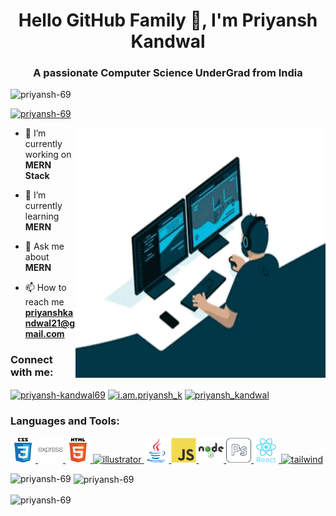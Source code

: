 <h1 align="center">Hello GitHub Family 👋, I'm Priyansh Kandwal</h1>
<h3 align="center">A passionate Computer Science UnderGrad from India</h3>

<p align="left"> <img src="https://komarev.com/ghpvc/?username=priyansh-69&label=Profile%20views&color=0e75b6&style=flat" alt="priyansh-69" /> </p>

<p align="left"> <a href="https://github.com/ryo-ma/github-profile-trophy"><img src="https://github-profile-trophy.vercel.app/?username=priyansh-69" alt="priyansh-69" /></a> </p>
<img align="right" width="400px" height="400" src="GIF-2024-02-12-18-17-35.gif">

- 🔭 I’m currently working on **MERN Stack**

- 🌱 I’m currently learning **MERN**

- 💬 Ask me about **MERN**

- 📫 How to reach me **priyanshkandwal21@gmail.com**

<h3 align="left">Connect with me:</h3>
<p align="left">
<a href="https://linkedin.com/in/priyansh-kandwal69" target="blank"><img align="center" src="https://raw.githubusercontent.com/rahuldkjain/github-profile-readme-generator/master/src/images/icons/Social/linked-in-alt.svg" alt="priyansh-kandwal69" height="30" width="40" /></a>
<a href="https://instagram.com/i.am.priyansh_k" target="blank"><img align="center" src="https://raw.githubusercontent.com/rahuldkjain/github-profile-readme-generator/master/src/images/icons/Social/instagram.svg" alt="i.am.priyansh_k" height="30" width="40" /></a>
<a href="https://www.leetcode.com/priyansh_kandwal" target="blank"><img align="center" src="https://raw.githubusercontent.com/rahuldkjain/github-profile-readme-generator/master/src/images/icons/Social/leet-code.svg" alt="priyansh_kandwal" height="30" width="40" /></a>
</p>

<h3 align="left">Languages and Tools:</h3>
<p align="left"> <a href="https://www.w3schools.com/css/" target="_blank" rel="noreferrer"> <img src="https://raw.githubusercontent.com/devicons/devicon/master/icons/css3/css3-original-wordmark.svg" alt="css3" width="40" height="40"/> </a> <a href="https://expressjs.com" target="_blank" rel="noreferrer"> <img src="https://raw.githubusercontent.com/devicons/devicon/master/icons/express/express-original-wordmark.svg" alt="express" width="40" height="40"/> </a> <a href="https://www.w3.org/html/" target="_blank" rel="noreferrer"> <img src="https://raw.githubusercontent.com/devicons/devicon/master/icons/html5/html5-original-wordmark.svg" alt="html5" width="40" height="40"/> </a> <a href="https://www.adobe.com/in/products/illustrator.html" target="_blank" rel="noreferrer"> <img src="https://www.vectorlogo.zone/logos/adobe_illustrator/adobe_illustrator-icon.svg" alt="illustrator" width="40" height="40"/> </a> <a href="https://www.java.com" target="_blank" rel="noreferrer"> <img src="https://raw.githubusercontent.com/devicons/devicon/master/icons/java/java-original.svg" alt="java" width="40" height="40"/> </a> <a href="https://developer.mozilla.org/en-US/docs/Web/JavaScript" target="_blank" rel="noreferrer"> <img src="https://raw.githubusercontent.com/devicons/devicon/master/icons/javascript/javascript-original.svg" alt="javascript" width="40" height="40"/> </a> <a href="https://nodejs.org" target="_blank" rel="noreferrer"> <img src="https://raw.githubusercontent.com/devicons/devicon/master/icons/nodejs/nodejs-original-wordmark.svg" alt="nodejs" width="40" height="40"/> </a> <a href="https://www.photoshop.com/en" target="_blank" rel="noreferrer"> <img src="https://raw.githubusercontent.com/devicons/devicon/master/icons/photoshop/photoshop-line.svg" alt="photoshop" width="40" height="40"/> </a> <a href="https://reactjs.org/" target="_blank" rel="noreferrer"> <img src="https://raw.githubusercontent.com/devicons/devicon/master/icons/react/react-original-wordmark.svg" alt="react" width="40" height="40"/> </a> <a href="https://tailwindcss.com/" target="_blank" rel="noreferrer"> <img src="https://www.vectorlogo.zone/logos/tailwindcss/tailwindcss-icon.svg" alt="tailwind" width="40" height="40"/> </a> </p>

<p><img align="left" src="https://github-readme-stats.vercel.app/api/top-langs?username=priyansh-69&show_icons=true&locale=en&layout=compact" alt="priyansh-69" /></p>

<p>&nbsp;<img align="center" src="https://github-readme-stats.vercel.app/api?username=priyansh-69&show_icons=true&locale=en" alt="priyansh-69" /></p>

<p><img align="center" src="https://github-readme-streak-stats.herokuapp.com/?user=priyansh-69&" alt="priyansh-69" /></p>

